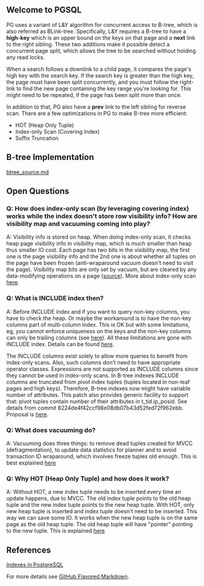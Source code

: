 ## Welcome to PGSQL

PG uses a variant of L&Y algorithm for concurrent access to B-tree, which is also referred as BLink-tree. Specifically, L&Y requires a B-tree to have a **high-key** which is an upper bound on the keys on that page and a **next** link to the right sibling. These two additions make it possible detect a concurrent page split, which allows the tree to be searched without holding any read locks.

When a search follows a downlink to a child page, it compares the page's high key with the search key. If the search key is greater than the high key, the page must have been split concurrently, and you must follow the right-link to find the new page containing the key range you're looking for. This might need to be repeated, if the page has been split more than once.

In addition to that, PG also have a **prev** link to the left sibling for reverse scan. There are a few optimizations in PG to make B-tree more efficient:
 - HOT (Heap Only Tuple)
 - Index-only Scan (Covering Index)
 - Suffix Truncation

## B-tree Implementation

[btree_source.md](btree_source.md)

## Open Questions

### Q: How does index-only scan (by leveraging covering index) works while the index doesn't store row visibility info? How are visibility map and vacuuming coming into play?

A: Visibility info is stored on heap. When doing index-only scan, it checks heap page visibility info in visibility map, which is much smaller than heap thus smaller IO cost. Each page has two bits in the visibility map, the first one is the page visibility info and the 2nd one is about whether all tuples on the page have been frozen (anti-wraparound vacuum doesn't need to visit the page). Visibility map bits are only set by vacuum, but are cleared by any data-modifying operations on a page ([source](https://www.postgresql.org/docs/current/storage-vm.html)). More about index-only scan [here](https://www.postgresql.org/docs/10/indexes-index-only-scans.html).

### Q: What is INCLUDE index then?

A: Before INCLUDE index and if you want to query non-key columns, you have to check the heap. Or maybe the workaround is to have the non-key columns part of multi-column index. This is OK but with some limitations, eg, you cannot enforce uniqueness on the keys and the non-key columns can only be trailing columns (see [here](https://www.postgresql.org/docs/12/indexes-multicolumn.html)). All these limitations are gone with INCLUDE index. Details can be found [here](https://www.postgresql.org/docs/12/indexes-index-only-scans.html).

The INCLUDE columns exist solely to allow more queries to benefit from index-only scans.  Also, such columns don't need to have appropriate operator classes.  Expressions are not supported as INCLUDE columns since they cannot be used in index-only scans. In B-tree indexes INCLUDE columns are truncated from pivot index tuples (tuples located in non-leaf pages and high keys).  Therefore, B-tree indexes now might have variable number of attributes.  This patch also provides generic facility to support that: pivot tuples contain number of their attributes in t_tid.ip_posid. See details from commit 8224de4f42ccf98e08db07b43d52fed72f962ebb. Proposal is [here](https://www.postgresql.org/message-id/flat/56168952.4010101@postgrespro.ru).

### Q: What does vacuuming do?

A: Vacuuming does three things: to remove dead tuples created for MVCC (defragmentation), to update data statistics for planner and to avoid transaction ID wraparound, which involves freeze tuples old enough. This is best explained [here](https://www.postgresql.org/docs/13/routine-vacuuming.html)

### Q: Why HOT (Heap Only Tuple) and how does it work?

A: Without HOT, a new index tuple needs to be inserted every time an update happens, due to MVCC. The old index tuple points to the old heap tuple and the new index tuple points to the new heap tuple. With HOT, only new heap tuple is inserted and index tuple doesn't need to be inserted. This way we can save some IO. It works when the new heap tuple is on the same page as the old heap tuple. The old heap tuple will have "pointer" pointing to the new tuple. This is explained [here](http://www.interdb.jp/pg/pgsql07.html)

## References
[Indexes in PostgreSQL](https://postgrespro.com/blog/pgsql/3994098)


For more details see [GitHub Flavored Markdown](https://guides.github.com/features/mastering-markdown/).
